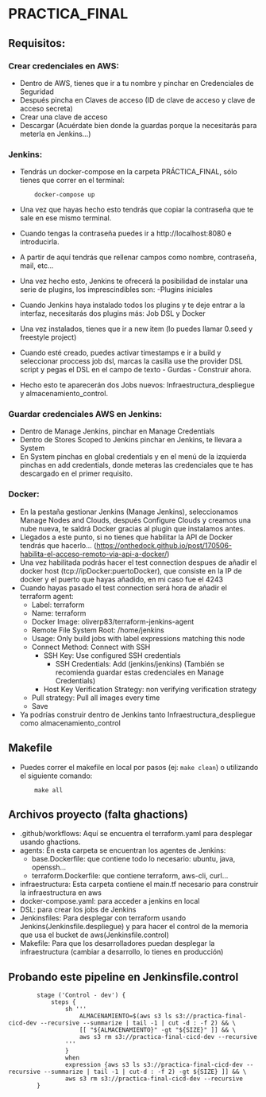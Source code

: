 # PRACTICA_FINAL

## Requisitos:

### Crear credenciales en AWS:
 * Dentro de AWS, tienes que ir a tu nombre y pinchar en Credenciales de Seguridad
 * Después pincha en Claves de acceso (ID de clave de acceso y clave de acceso secreta)
 * Crear una clave de acceso
 * Descargar (Acuérdate bien donde la guardas porque la necesitarás para meterla en Jenkins...)

### Jenkins:
 * Tendrás un docker-compose en la carpeta PRÁCTICA_FINAL, sólo tienes que correr en el terminal:

    ```
        docker-compose up
    ```
 * Una vez que hayas hecho esto tendrás que copiar la contraseña que te sale en ese mismo terminal.
 * Cuando tengas la contraseña puedes ir a http://localhost:8080 e introducirla.
 * A partir de aquí tendrás que rellenar campos como nombre, contraseña, mail, etc...
 * Una vez hecho esto, Jenkins te ofrecerá la posibilidad de instalar una serie de plugins, los imprescindibles son:
        -Plugins iniciales
 * Cuando Jenkins haya instalado todos los plugins y te deje entrar a la interfaz, necesitarás dos plugins más: Job DSL y Docker
 * Una vez instalados, tienes que ir a new item (lo puedes llamar 0.seed y freestyle project)
 * Cuando esté creado, puedes activar timestamps e ir a build y seleccionar proccess job dsl, marcas la casilla use the provider DSL script y pegas el DSL en el campo de texto - Gurdas - Construir ahora.
 * Hecho esto te aparecerán dos Jobs nuevos: Infraestructura_despliegue y almacenamiento_control.

### Guardar credenciales AWS en Jenkins:
 * Dentro de Manage Jenkins, pinchar en Manage Credentials
 * Dentro de Stores Scoped to Jenkins pinchar en Jenkins, te llevara a System
 * En System pinchas en global credentials y en el menú de la izquierda pinchas en add credentials, donde meteras las credenciales que te has descargado en el primer requisito.

### Docker:
 * En la pestaña gestionar Jenkins (Manage Jenkins), seleccionamos Manage Nodes and Clouds, después Configure Clouds y creamos una nube nueva, te saldrá Docker gracias al plugin que instalamos antes.
 * Llegados a este punto, si no tienes que habilitar la API de Docker tendrás que hacerlo... (https://onthedock.github.io/post/170506-habilita-el-acceso-remoto-via-api-a-docker/)
 * Una vez habilitada podrás hacer el test connection despues de añadir el docker host (tcp://ipDocker:puertoDocker), que consiste en la IP de docker y el puerto que hayas añadido, en mi caso fue el 4243
 * Cuando hayas pasado el test connection será hora de añadir el terraform agent:
    - Label: terraform
    - Name: terraform
    - Docker Image: oliverp83/terraform-jenkins-agent
    - Remote File System Root: /home/jenkins
    - Usage: Only build jobs with label expressions matching this node
    - Connect Method: Connect with SSH
        - SSH Key: Use configured SSH credentials
            - SSH Credentials: Add (jenkins/jenkins) (También se recomienda guardar estas credenciales en Manage Credentials)
        - Host Key Verification Strategy: non verifying verification strategy
    - Pull strategy: Pull all images every time
    - Save
 * Ya podrías construir dentro de Jenkins tanto Infraestructura_despliegue como almacenamiento_control

## Makefile
 * Puedes correr el makefile en local por pasos (ej: `make clean`) o utilizando el siguiente comando:

    ```
        make all
    ```
## Archivos proyecto (falta ghactions)
 * .github/workflows: Aquí se encuentra el terraform.yaml para desplegar usando ghactions.
 * agents: En esta carpeta se encuentran los agentes de Jenkins:
    - base.Dockerfile: que contiene todo lo necesario: ubuntu, java, openssh...
    - terraform.Dockerfile: que contiene terraform, aws-cli, curl...
 * infraestructura: Esta carpeta contiene el main.tf necesario para construir la infraestructura en aws
 * docker-compose.yaml: para acceder a jenkins en local
 * DSL: para crear los jobs de Jenkins
 * Jenkinsfiles: Para desplegar con terraform usando Jenkins(Jenkinsfile.despliegue) y para hacer el control de la memoria que usa el bucket de aws(Jenkinsfile.control)
 * Makefile: Para que los desarrolladores puedan desplegar la infraestructura (cambiar a desarrollo, lo tienes en producción)

 ## Probando este pipeline en Jenkinsfile.control

```
        stage ('Control - dev') {
            steps {
                sh '''
                    ALMACENAMIENTO=$(aws s3 ls s3://practica-final-cicd-dev --recursive --summarize | tail -1 | cut -d : -f 2) && \
                    [[ "${ALMACENAMIENTO}" -gt "${SIZE}" ]] && \
                    aws s3 rm s3://practica-final-cicd-dev --recursive             
                '''
                }
                when
                expression {aws s3 ls s3://practica-final-cicd-dev --recursive --summarize | tail -1 | cut-d : -f 2) -gt ${SIZE} ]] && \
                aws s3 rm s3://practica-final-cicd-dev --recursive
        }
```
